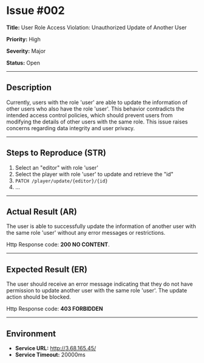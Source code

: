# Issue #002

**Title:** User Role Access Violation: Unauthorized Update of Another User

**Priority:** High

**Severity:** Major

**Status:** Open

---

## Description
Currently, users with the role 'user' are able to update the information of other users who also have the role 'user'. This behavior contradicts the intended access control policies, which should prevent users from modifying the details of other users with the same role. This issue raises concerns regarding data integrity and user privacy.

---

## Steps to Reproduce (STR)
1. Select an "editor" with role 'user'
2. Select the player with role 'user' to update and retrieve the "id"
3. `PATCH /player/update/{editor}/{id}`
4. 
   ...

---

## Actual Result (AR)
The user is able to successfully update the information of another user with the same role 'user' without any error messages or restrictions.

Http Response code: **200 NO CONTENT**.

---

## Expected Result (ER)
The user should receive an error message indicating that they do not have permission to update another user with the same role 'user'. The update action should be blocked.

Http Response code: **403 FORBIDDEN**

---

## Environment
- **Service URL:** http://3.68.165.45/
- **Service Timeout:** 20000ms